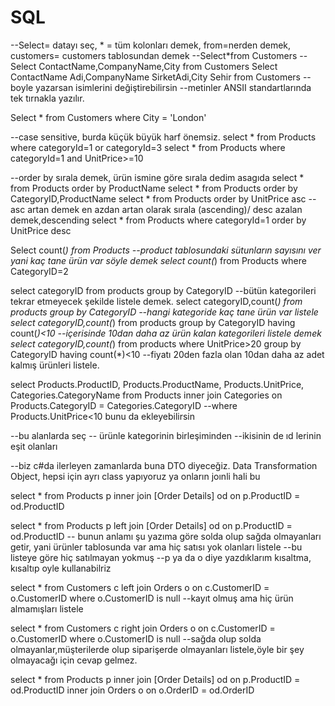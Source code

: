 # SQL

﻿--Select= datayı seç, * = tüm kolonları demek, from=nerden demek, customers= customers tablosundan demek
--Select*from Customers
--Select ContactName,CompanyName,City from Customers 
Select ContactName Adi,CompanyName SirketAdi,City Sehir from Customers --boyle yazarsan isimlerini değiştirebilirsin
--metinler ANSII standartlarında tek tırnakla yazılır.

Select * from Customers where City = 'London'


--case sensitive, burda küçük büyük harf önemsiz.
select * from Products where categoryId=1 or categoryId=3
select * from Products where categoryId=1 and UnitPrice>=10

--order by sırala demek, ürün ismine göre sırala dedim asagıda
select * from Products order by ProductName
select * from Products order by CategoryID,ProductName
select * from Products order by UnitPrice asc
--asc artan demek en azdan artan olarak sırala (ascending)/ desc azalan demek,descending
select * from Products where categoryId=1 order by UnitPrice desc

Select count(*) from Products --product tablosundaki sütunların sayısını ver yani kaç tane ürün var söyle demek
select count(*) from Products where CategoryID=2

select categoryID from products group by CategoryID --bütün kategorileri tekrar etmeyecek şekilde listele demek.
select categoryID,count(*) from products group by CategoryID --hangi kategoride kaç tane ürün var listele
select categoryID,count(*) from products group by CategoryID having count(*)<10 --içerisinde 10dan daha az ürün kalan kategorileri listele demek
select categoryID,count(*) from products where UnitPrice>20
group by CategoryID having count(*)<10 --fiyatı 20den fazla olan 10dan daha az adet kalmış ürünleri listele.

select Products.ProductID, Products.ProductName, Products.UnitPrice, Categories.CategoryName 
from Products inner join Categories
on Products.CategoryID = Categories.CategoryID
--where Products.UnitPrice<10 bunu da ekleyebilirsin

--bu alanlarda seç
-- ürünle kategorinin birleşiminden
--ikisinin de ıd lerinin eşit olanları 

--biz c#da ilerleyen zamanlarda buna DTO diyeceğiz. Data Transformation Object, hepsi için ayrı class yapıyoruz ya onların joınli hali bu

select * from Products p inner join [Order Details] od
on p.ProductID = od.ProductID

select * from Products p left join [Order Details] od
on p.ProductID = od.ProductID
-- bunun anlamı şu yazıma göre solda olup sağda olmayanları getir, yani ürünler tablosunda var ama hiç satısı yok olanları listele
--bu listeye göre hiç satılmayan yokmuş
--p ya da o diye yazdıklarım kısaltma, kısaltıp oyle kullanabilriz

select * from Customers c left join Orders o
on c.CustomerID = o.CustomerID
where o.CustomerID is null
--kayıt olmuş ama hiç ürün almamışları listele

select * from Customers c right join Orders o
on c.CustomerID = o.CustomerID
where o.CustomerID is null
--sağda olup solda olmayanlar,müşterilerde olup siparişerde olmayanları listele,öyle bir şey olmayacağı için cevap gelmez.

select * from Products p inner join [Order Details] od
on p.ProductID = od.ProductID
inner join Orders o
on o.OrderID = od.OrderID

